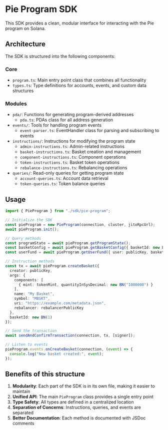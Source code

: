 # Pie Program SDK

This SDK provides a clean, modular interface for interacting with the Pie program on Solana.

## Architecture

The SDK is structured into the following components:

### Core
- `program.ts`: Main entry point class that combines all functionality
- `types.ts`: Type definitions for accounts, events, and custom data structures

### Modules
- `pda/`: Functions for generating program-derived addresses
  - `pda.ts`: PDAs class for all address generation
- `events/`: Tools for handling program events
  - `event-parser.ts`: EventHandler class for parsing and subscribing to events
- `instructions/`: Instructions for modifying the program state
  - `admin-instructions.ts`: Admin-related instructions
  - `basket-instructions.ts`: Basket creation and management
  - `component-instructions.ts`: Component operations
  - `token-instructions.ts`: Basket token operations
  - `rebalance-instructions.ts`: Rebalancing operations
- `queries/`: Read-only queries for getting program state
  - `account-queries.ts`: Account data retrieval
  - `token-queries.ts`: Token balance queries

## Usage

```typescript
import { PieProgram } from "./sdk/pie-program";

// Initialize the SDK
const pieProgram = new PieProgram(connection, cluster, jitoRpcUrl);
await pieProgram.init();

// Query methods
const programState = await pieProgram.getProgramState();
const basketConfig = await pieProgram.getBasketConfig({ basketId: new BN(1) });
const userFund = await pieProgram.getUserFund({ user: publicKey, basketId: new BN(1) });

// Instruction methods
const tx = await pieProgram.createBasket({
  creator: publicKey,
  args: {
    components: [
      { mint: tokenMint, quantityInSysDecimal: new BN("1000000") }
    ],
    name: "My Basket",
    symbol: "MBSKT",
    uri: "https://example.com/metadata.json",
    rebalancer: rebalancerPublicKey
  },
  basketId: new BN(1)
});

// Send the transaction
await sendAndConfirmTransaction(connection, tx, [signer]);

// Listen to events
pieProgram.events.onCreateBasket(connection, (event) => {
  console.log("New basket created:", event);
});
```

## Benefits of this structure

1. **Modularity**: Each part of the SDK is in its own file, making it easier to maintain
2. **Unified API**: The main `PieProgram` class provides a single entry point
3. **Type Safety**: All types are defined in a centralized location
4. **Separation of Concerns**: Instructions, queries, and events are separated
5. **Better Documentation**: Each method is documented with JSDoc comments

